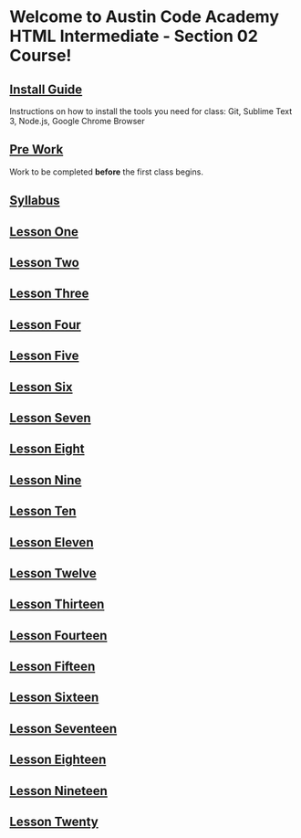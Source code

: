 # Welcome to Austin Code Academy HTML Intermediate - Section 02 Course!
## [Install Guide](https://github.com/mistakevin/HTMLIntermediateSection2/blob/master/InstallGuide.md)
Instructions on how to install the tools you need for class: Git, Sublime Text 3, Node.js, Google Chrome Browser

## [Pre Work](https://github.com/mistakevin/HTMLIntermediateSection2/blob/master/Prework.md)
Work to be completed **before** the first class begins.

## [Syllabus](https://github.com/mistakevin/HTMLIntermediateSection2/blob/master/Syllabus.md)

## [Lesson One](https://github.com/mistakevin/HTMLIntermediateSection2/blob/master/LessonOne.md)

## [Lesson Two](https://github.com/mistakevin/HTMLIntermediateSection2/blob/master/LessonTwo.md)

## [Lesson Three](https://github.com/mistakevin/HTMLIntermediateSection2/blob/master/LessonOne.md)

## [Lesson Four](https://github.com/mistakevin/HTMLIntermediateSection2/blob/master/LessonTwo.md)

## [Lesson Five](https://github.com/mistakevin/HTMLIntermediateSection2/blob/master/LessonOne.md)

## [Lesson Six](https://github.com/mistakevin/HTMLIntermediateSection2/blob/master/LessonTwo.md)

## [Lesson Seven](https://github.com/mistakevin/HTMLIntermediateSection2/blob/master/LessonOne.md)

## [Lesson Eight](https://github.com/mistakevin/HTMLIntermediateSection2/blob/master/LessonTwo.md)

## [Lesson Nine](https://github.com/mistakevin/HTMLIntermediateSection2/blob/master/LessonOne.md)

## [Lesson Ten](https://github.com/mistakevin/HTMLIntermediateSection2/blob/master/LessonTwo.md)

## [Lesson Eleven](https://github.com/mistakevin/HTMLIntermediateSection2/blob/master/LessonOne.md)

## [Lesson Twelve](https://github.com/mistakevin/HTMLIntermediateSection2/blob/master/LessonTwo.md)

## [Lesson Thirteen](https://github.com/mistakevin/HTMLIntermediateSection2/blob/master/LessonOne.md)

## [Lesson Fourteen](https://github.com/mistakevin/HTMLIntermediateSection2/blob/master/LessonTwo.md)

## [Lesson Fifteen](https://github.com/mistakevin/HTMLIntermediateSection2/blob/master/LessonTwo.md)

## [Lesson Sixteen](https://github.com/mistakevin/HTMLIntermediateSection2/blob/master/LessonOne.md)

## [Lesson Seventeen](https://github.com/mistakevin/HTMLIntermediateSection2/blob/master/LessonTwo.md)

## [Lesson Eighteen](https://github.com/mistakevin/HTMLIntermediateSection2/blob/master/LessonOne.md)

## [Lesson Nineteen](https://github.com/mistakevin/HTMLIntermediateSection2/blob/master/LessonTwo.md)

## [Lesson Twenty](https://github.com/mistakevin/HTMLIntermediateSection2/blob/master/LessonOne.md)
